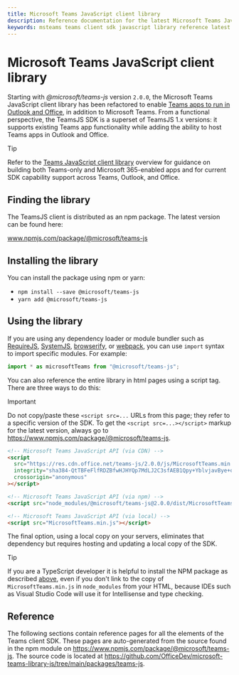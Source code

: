 ```yaml
---
title: Microsoft Teams JavaScript client library
description: Reference documentation for the latest Microsoft Teams JavaScript client library
keywords: msteams teams client sdk javascript library reference latest
---
```

# Microsoft Teams JavaScript client library

Starting with *@microsoft/teams-js* version `2.0.0`, the Microsoft Teams JavaScript client library has been refactored to enable [Teams apps to run in Outlook and Office](/microsoftteams/platform/m365-apps/overview), in addition to Microsoft Teams. From a functional perspective, the TeamsJS SDK is a superset of TeamsJS 1.x versions: it supports existing Teams app functionality while adding the ability to host Teams apps in Outlook and Office.

> [!TIP]
> Refer to the [Teams JavaScript client library](/microsoftteams/platform/tabs/how-to/using-teams-client-library) overview for guidance on building both Teams-only and Microsoft 365-enabled apps and for current SDK capability support across Teams, Outlook, and Office.

## Finding the library

The TeamsJS client is distributed as an npm package. The latest version can be found here:

www.npmjs.com/package/@microsoft/teams-js

## Installing the library

You can install the package using npm or yarn:

* `npm install --save @microsoft/teams-js`
* `yarn add @microsoft/teams-js`

## Using the library

If you are using any dependency loader or module bundler such as [RequireJS](http://requirejs.org/), [SystemJS](https://github.com/systemjs/systemjs), [browserify](http://browserify.org/), or [webpack](https://webpack.github.io/), you can use `import` syntax to import specific modules. For example:

```typescript
import * as microsoftTeams from "@microsoft/teams-js";
```

You can also reference the entire library in html pages using a script tag.  There are three ways to do this:

> [!IMPORTANT]
> Do not copy/paste these `<script src=...` URLs from this page; they refer to a specific version of the SDK. To get the `<script src=...></script>` markup for the latest version, always go to https://www.npmjs.com/package/@microsoft/teams-js.

```html
<!-- Microsoft Teams JavaScript API (via CDN) -->
<script
  src="https://res.cdn.office.net/teams-js/2.0.0/js/MicrosoftTeams.min.js"
  integrity="sha384-QtTBFeFlfRDZBfwHJHYQp7MdLJ2C3sfAEB1Qpy+YblvjavBye+q87TELpTnvlXw4"
  crossorigin="anonymous"
></script>

<!-- Microsoft Teams JavaScript API (via npm) -->
<script src="node_modules/@microsoft/teams-js@2.0.0/dist/MicrosoftTeams.min.js"></script>

<!-- Microsoft Teams JavaScript API (via local) -->
<script src="MicrosoftTeams.min.js"></script>
```

The final option, using a local copy on your servers, eliminates that dependency but requires hosting and updating a local copy of the SDK.

> [!TIP]
> If you are a TypeScript developer it is helpful to install the NPM package as described [above](#installing-the-library), even if you don't link to the copy of `MicrosoftTeams.min.js` in `node_modules` from your HTML, because IDEs such as Visual Studio Code will use it for Intellisense and type checking.

## Reference

The following sections contain reference pages for all the elements of the Teams client SDK. These pages are auto-generated from the source found in the npm module on https://www.npmjs.com/package/@microsoft/teams-js. The source code is located at https://github.com/OfficeDev/microsoft-teams-library-js/tree/main/packages/teams-js.

